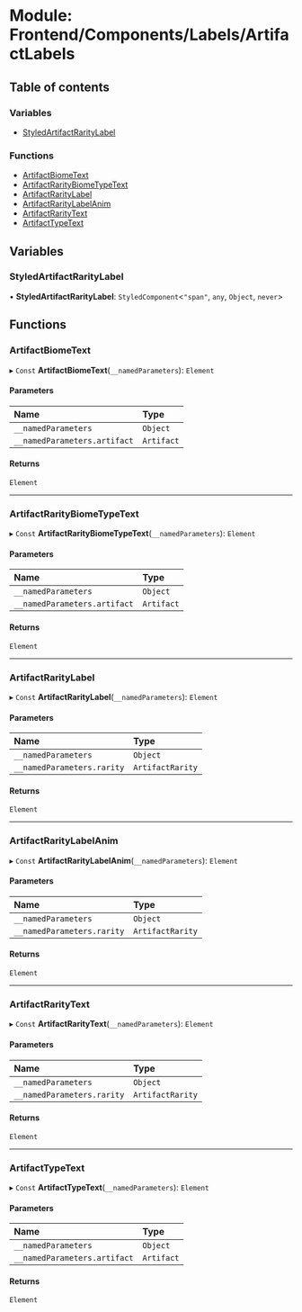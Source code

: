 # Module: Frontend/Components/Labels/ArtifactLabels

## Table of contents

### Variables

- [StyledArtifactRarityLabel](Frontend_Components_Labels_ArtifactLabels.md#styledartifactraritylabel)

### Functions

- [ArtifactBiomeText](Frontend_Components_Labels_ArtifactLabels.md#artifactbiometext)
- [ArtifactRarityBiomeTypeText](Frontend_Components_Labels_ArtifactLabels.md#artifactraritybiometypetext)
- [ArtifactRarityLabel](Frontend_Components_Labels_ArtifactLabels.md#artifactraritylabel)
- [ArtifactRarityLabelAnim](Frontend_Components_Labels_ArtifactLabels.md#artifactraritylabelanim)
- [ArtifactRarityText](Frontend_Components_Labels_ArtifactLabels.md#artifactraritytext)
- [ArtifactTypeText](Frontend_Components_Labels_ArtifactLabels.md#artifacttypetext)

## Variables

### StyledArtifactRarityLabel

• **StyledArtifactRarityLabel**: `StyledComponent`<`"span"`, `any`, `Object`, `never`\>

## Functions

### ArtifactBiomeText

▸ `Const` **ArtifactBiomeText**(`__namedParameters`): `Element`

#### Parameters

| Name                         | Type       |
| :--------------------------- | :--------- |
| `__namedParameters`          | `Object`   |
| `__namedParameters.artifact` | `Artifact` |

#### Returns

`Element`

---

### ArtifactRarityBiomeTypeText

▸ `Const` **ArtifactRarityBiomeTypeText**(`__namedParameters`): `Element`

#### Parameters

| Name                         | Type       |
| :--------------------------- | :--------- |
| `__namedParameters`          | `Object`   |
| `__namedParameters.artifact` | `Artifact` |

#### Returns

`Element`

---

### ArtifactRarityLabel

▸ `Const` **ArtifactRarityLabel**(`__namedParameters`): `Element`

#### Parameters

| Name                       | Type             |
| :------------------------- | :--------------- |
| `__namedParameters`        | `Object`         |
| `__namedParameters.rarity` | `ArtifactRarity` |

#### Returns

`Element`

---

### ArtifactRarityLabelAnim

▸ `Const` **ArtifactRarityLabelAnim**(`__namedParameters`): `Element`

#### Parameters

| Name                       | Type             |
| :------------------------- | :--------------- |
| `__namedParameters`        | `Object`         |
| `__namedParameters.rarity` | `ArtifactRarity` |

#### Returns

`Element`

---

### ArtifactRarityText

▸ `Const` **ArtifactRarityText**(`__namedParameters`): `Element`

#### Parameters

| Name                       | Type             |
| :------------------------- | :--------------- |
| `__namedParameters`        | `Object`         |
| `__namedParameters.rarity` | `ArtifactRarity` |

#### Returns

`Element`

---

### ArtifactTypeText

▸ `Const` **ArtifactTypeText**(`__namedParameters`): `Element`

#### Parameters

| Name                         | Type       |
| :--------------------------- | :--------- |
| `__namedParameters`          | `Object`   |
| `__namedParameters.artifact` | `Artifact` |

#### Returns

`Element`
